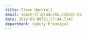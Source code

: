 ```yaml
---
title: Steve Mackrell
email: smackrell@ruapehu.school.nz
date: 2019-08-09T21:23:44.714Z
department: deputy Principal
---
```


